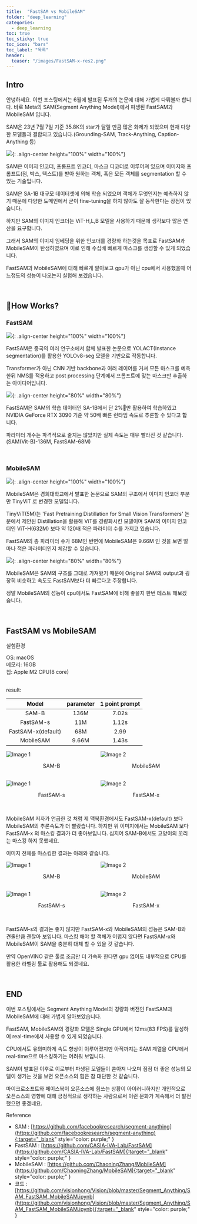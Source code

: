 ```yaml
---
title:  "FastSAM vs MobileSAM"
folder: "deep_learning"
categories:
  - deep_learning
toc: true
toc_sticky: true
toc_icon: "bars"
toc_label: "목록"
header:
  teaser: "/images/FastSAM-x-res2.png"
---
```



## Intro

안녕하세요. 이번 포스팅에서는 6월에 발표된 두개의 논문에 대해 가볍게 다뤄볼까 합니다. 바로 Meta의 SAM(Segment Anything Model)에서 파생된 FastSAM과 MobileSAM 입니다.

SAM은 23년 7월 7일 기준 35.8K의 star가 달릴 만큼 많은 화제가 되었으며 현재 다양한 모델들과 결합되고 있습니다.(Grounding-SAM, Track-Anything, Caption-Anything 등)

![](/images/sam.png){: .align-center height="100%" width="100%"}

SAM은 이미지 인코더, 프롬프트 인코더, 마스크 디코더로 이루어져 있으며 이미지와 프롬프트(점, 박스, 텍스트)를 받아 원하는 객체, 혹은 모든 객체를 segmentation 할 수 있는 기술입니다.

SAM은 SA-1B 대규모 데이터셋에 의해 학습 되었으며 객체가 무엇인지는 예측하지 않기 때문에 다양한 도메인에서 굳이 fine-tuning을 하지 않아도 잘 동작한다는 장점이 있습니다.

하지만 SAM의 이미지 인코더는 ViT-H,L,B 모델을 사용하기 때문에 생각보다 많은 연산을 요구합니다.

그래서 SAM의 이미지 임베딩을 위한 인코더를 경량화 하는것을 목표로 FastSAM과 MobileSAM이 탄생하였으며 이로 인해 수십배 빠르게 마스크를 생성할 수 있게 되었습니다.

FastSAM과 MobileSAM에 대해 빠르게 알아보고 gpu가 아닌 cpu에서 사용했을때 어느정도의 성능이 나오는지 실험해 보겠습니다.

<br>

## How Works?

### FastSAM

![](/images/FastSAM.png){: .align-center height="100%" width="100%"}

FastSAM은 중국의 여러 연구소에서 함께 발표한 논문으로 YOLACT(Instance segmentation)를 활용한 YOLOv8-seg 모델을 기반으로 작동합니다. 

Transformer가 아닌 CNN 기반 backbone과 여러 레이어를 거쳐 모든 마스크를 예측한뒤 NMS를  적용하고 post processing 단계에서 프롬프트에 맞는 마스크만 추출하는 아이디어입니다.

![](/images/FastSAM-2.png){: .align-center height="80%" width="80%"}

FastSAM은 SAM의 학습 데이터인 SA-1B에서 단 2%만 활용하여 학습하였고 NVIDIA GeForce RTX 3090 기준 약 50배 빠른 런타임 속도로 추론할 수 있다고 합니다.

파라미터 개수는 파격적으로 줄지는 않았지만 실제 속도는 매우 빨라진 것 같습니다.(SAM(Vit-B)-136M, FastSAM-68M)


<br>

### MobileSAM

![](/images/MobileSAM.png){: .align-center height="100%" width="100%"}

MobileSAM은 경희대학교에서 발표한 논문으로 SAM의 구조에서 이미지 인코더 부분만 TinyViT 로 변경한 모델입니다.

TinyViT(5M)는 'Fast Pretraining Distillation for Small Vision Transformers' 논문에서 제안된 Distillation을 활용해 ViT를 경량화시킨 모델이며 SAM의 이미지 인코더인 ViT-H(632M) 보다 약 120배 적은 파라미터 수를 가지고 있습니다.

FastSAM의 총 파라미터 수가 68M인 반면에 MobileSAM은 9.66M 인 것을 보면 얼마나 적은 파라미터인지 체감할 수 있습니다.

![](/images/MobileSAM-2.png){: .align-center height="80%" width="80%"}

MobileSAM은 SAM의 구조를 그대로 가져왔기 때문에 Original SAM의 output과 굉장히 비슷하고 속도도 FastSAM보다 더 빠르다고 주장합니다.

정말 MobileSAM의 성능이 cpu에서도 FastSAM에 비해 좋을지 한번 테스트 해보겠습니다. 

<br>

## FastSAM vs MobileSAM


실험환경

OS: macOS  
메모리: 16GB  
칩: Apple M2 CPU(8 core)  

<br>
result:

<style scoped>
table {
  font-size: 15px;
}
</style>


| Model              | parameter | 1 point prompt  |
| :------------------: | :---------: | :-----: |
| SAM-B              | 136M      | 7.02s |
| FastSAM-s          | 11M       | 1.12s |
| FastSAM-x(default) | 68M       | 2.99  |
| MobileSAM          | 9.66M     | 1.43s |





<div style="display: grid; grid-template-columns: repeat(2, 1fr); grid-gap: 10px;">

<div>
  <img src="/images/SAM-res.png" alt="Image 1">
  <p style="text-align: center;">SAM-B</p>
</div>

<div>
  <img src="/images/MobileSAM-res.png" alt="Image 2">
  <p style="text-align: center;">MobileSAM</p>
</div>
</div>

<br>

<div style="display: grid; grid-template-columns: repeat(2, 1fr); grid-gap: 10px;">

<div>
  <img src="/images/FastSAM-s-res.png" alt="Image 1">
  <p style="text-align: center;">FastSAM-s</p>
</div>

<div>
  <img src="/images/FastSAM-x-res.png" alt="Image 2">
  <p style="text-align: center;">FastSAM-x</p>
</div>
</div>

<br>


MobileSAM 저자가 언급한 것 처럼 제 맥북환경에서도 FastSAM-x(default) 보다 MobileSAM의 추론속도가 더 빨랐습니다. 하지만 위 이미지에서는 MobileSAM 보다 FastSAM-x 의 마스킹 결과가 더 좋아보입니다. 심지어 SAM-B에서도 고양이의 꼬리는 마스킹 하지 못했네요.

이미지 전체를 마스킹한 결과는 아래와 같습니다.


<div style="display: grid; grid-template-columns: repeat(2, 1fr); grid-gap: 10px;">

<div>
  <img src="/images/SAM-res2.png" alt="Image 1">
  <p style="text-align: center;">SAM-B</p>
</div>

<div>
  <img src="/images/MobileSAM-res2.png" alt="Image 2">
  <p style="text-align: center;">MobileSAM</p>
</div>
</div>

<br>

<div style="display: grid; grid-template-columns: repeat(2, 1fr); grid-gap: 10px;">

<div>
  <img src="/images/FastSAM-s-res2.png" alt="Image 1">
  <p style="text-align: center;">FastSAM-s</p>
</div>

<div>
  <img src="/images/FastSAM-x-res2.png" alt="Image 2">
  <p style="text-align: center;">FastSAM-x</p>
</div>
</div>

<br>


FastSAM-s의 결과는 좋지 않지만 FastSAM-x와 MobileSAM의 성능은 SAM-B와 견줄만큼 괜찮아 보입니다. 마스킹 해야 할 객체가 어렵지 않다면 FastSAM-x와 MobileSAM이 SAM을 충분히 대체 할 수 있을 것 같습니다. 

만약 OpenVINO 같은 툴로 조금만 더 가속화 한다면 gpu 없이도 내부적으로 CPU를 활용한 라벨링 툴로 활용해도 되겠네요.

<br>

## END

이번 포스팅에서는 Segment Anything Model의 경량화 버전인 FastSAM과 MobileSAM에 대해 가볍게 알아보았습니다.

FastSAM, MobileSAM의 경량화 모델은 Single GPU에서 12ms(83 FPS)를 달성하여 real-time에서 사용할 수 있게 되었습니다.

CPU에서도 유의미하게 속도 향상이 이루어졌지만 아직까지는 SAM 계열을 CPU에서 real-time으로 마스킹하기는 어려워 보입니다. 

SAM이 발표된 이후로 이로부터 파생된 모델들이 쏟아져 나오며 점점 더 좋은 성능의 모델이 생기는 것을 보면 오픈소스의 힘은 참 대단한 것 같습니다.

마이크로소프트와 페이스북이 오픈소스에 힘쓰는 상황이 아이러니하지만 개인적으로 오픈소스의 영향에 대해 긍정적으로 생각하는 사람으로써 이런 문화가 계속해서 더 발전했으면 좋겠네요.

Reference

- SAM : [https://github.com/facebookresearch/segment-anything](https://github.com/facebookresearch/segment-anything){:target="_blank" style="color: purple;" } 
- FastSAM : [https://github.com/CASIA-IVA-Lab/FastSAM](https://github.com/CASIA-IVA-Lab/FastSAM){:target="_blank" style="color: purple;" }
- MobileSAM : [https://github.com/ChaoningZhang/MobileSAM](https://github.com/ChaoningZhang/MobileSAM){:target="_blank" style="color: purple;" }
- 코드 : [https://github.com/visionhong/Vision/blob/master/Segment_Anything/SAM_FastSAM_MobileSAM.ipynb](https://github.com/visionhong/Vision/blob/master/Segment_Anything/SAM_FastSAM_MobileSAM.ipynb){:target="_blank" style="color: purple;" }